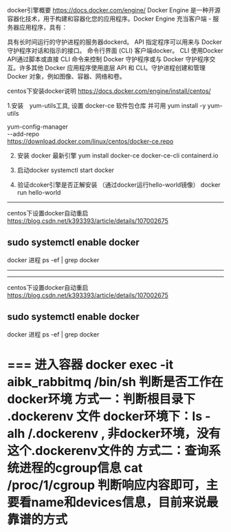 docker引擎概要
https://docs.docker.com/engine/
Docker Engine 是一种开源容器化技术，用于构建和容器化您的应用程序。Docker Engine 充当客户端 - 服务器应用程序，具有：

具有长时间运行的守护进程的服务器dockerd。
API 指定程序可以用来与 Docker 守护程序对话和指示的接口。
命令行界面 (CLI) 客户端docker。
CLI 使用Docker API通过脚本或直接 CLI 命令来控制 Docker 守护程序或与 Docker 守护程序交互。许多其他 Docker 应用程序使用底层 API 和 CLI。守护进程创建和管理 Docker 对象，例如图像、容器、网络和卷。

centos下安装docker说明
https://docs.docker.com/engine/install/centos/

1.安装　yum-utils工具, 设置 docker-ce 软件包仓库 并可用
yum install -y yum-utils


yum-config-manager \
    --add-repo \
    https://download.docker.com/linux/centos/docker-ce.repo

2. 安装 docker 最新引擎
yum install docker-ce docker-ce-cli containerd.io


3. 启动docker
systemctl start docker

4. 验证dcoker引擎是否正解安装 （通过docker运行hello-world镜像）
docker run hello-world

---
centos下设置docker自动重启
https://blog.csdn.net/k393393/article/details/107002675

sudo systemctl enable docker
---
docker 进程 
ps -ef | grep docker


---

---
centos下设置docker自动重启
https://blog.csdn.net/k393393/article/details/107002675

sudo systemctl enable docker
---

docker 进程 ps -ef | grep docker

===
进入容器
docker exec -it aibk_rabbitmq /bin/sh
判断是否工作在docker环境
方式一：判断根目录下 .dockerenv 文件
docker环境下：ls -alh /.dockerenv , 非docker环境，没有这个.dockerenv文件的
方式二：查询系统进程的cgroup信息
cat /proc/1/cgroup
判断响应内容即可，主要看name和devices信息，目前来说最靠谱的方式
===